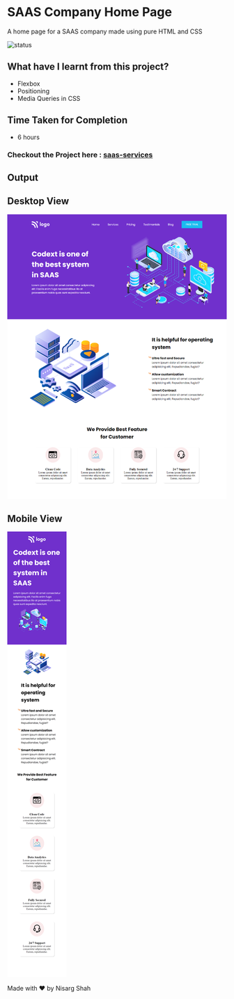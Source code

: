 # SAAS Company Home Page
A home page for a SAAS company made using pure HTML and CSS

![status](https://img.shields.io/badge/status-ongoing-green)

## What have I learnt from this project?
- Flexbox
- Positioning
- Media Queries in CSS

## Time Taken for Completion
- 6 hours

### Checkout the Project here : [saas-services](https://saas-services.netlify.app/)

## Output

## Desktop View
![output](output.png)

## Mobile View
![mobile](mobile.png)

Made with ❤️ by Nisarg Shah


